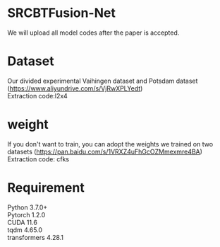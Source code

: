 # SRCBTFusion-Net
We will upload all model codes after the paper is accepted.
# Dataset
Our divided experimental Vaihingen dataset and Potsdam dataset (https://www.aliyundrive.com/s/VjRwXPLYedt)<br>
Extraction code:l2x4
# weight
If you don't want to train, you can adopt the weights we trained on two datasets (https://pan.baidu.com/s/1VRXZ4uFhGcOZMmexmre4BA)<br>
Extraction code: cfks
# Requirement
Python 3.7.0+<br>
Pytorch 1.2.0<br>
CUDA 11.6<br>
tqdm 4.65.0<br>
transformers 4.28.1<br>
